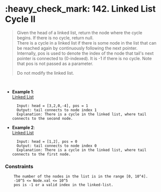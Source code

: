 <h1>:heavy_check_mark: 142. Linked List Cycle II</h1>
<blockquote>Given the head of a linked list, return the node where the cycle begins. If there is no cycle, return null.

<br>
There is a cycle in a linked list if there is some node in the list that can be reached again by continuously following the next pointer. Internally, pos is used to denote the index of the node that tail's next pointer is connected to (0-indexed). It is -1 if there is no cycle. Note that pos is not passed as a parameter.

Do not modify the linked list.
</blockquote><br>

* **Example 1**:<br>
        [Linked List](https://assets.leetcode.com/uploads/2018/12/07/circularlinkedlist.png)

        Input: head = [3,2,0,-4], pos = 1
        Output: tail connects to node index 1
        Explanation: There is a cycle in the linked list, where tail connects to the second node.
      
* **Example 2**:<br>
        [Linked List](https://assets.leetcode.com/uploads/2018/12/07/circularlinkedlist_test2.png)

        Input: head = [1,2], pos = 0
        Output: tail connects to node index 0
        Explanation: There is a cycle in the linked list, where tail connects to the first node.


### **Constraints**

        The number of the nodes in the list is in the range [0, 10^4].
        -10^5 <= Node.val <= 10^5
        pos is -1 or a valid index in the linked-list.
